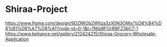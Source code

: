 # Shiraa-Project
https://www.figma.com/design/9DZMIOb2WIIza3zX0N3OMx/%D8%B4%D8%B1%D8%A7%D8%A1?node-id=0-1&t=1NtpBFOr8NFZ3bC7-1
https://www.behance.net/gallery/212424215/Shiraa-Grocery-Wholesale-Application
